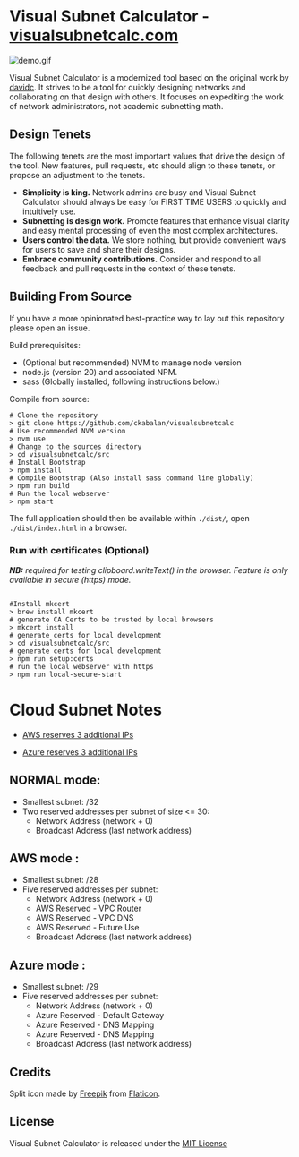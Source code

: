 # Visual Subnet Calculator - [visualsubnetcalc.com](https://visualsubnetcalc.com)

![demo.gif](src%2Fdemo.gif)

Visual Subnet Calculator is a modernized tool based on the original work by [davidc](https://github.com/davidc/subnets).
It strives to be a tool for quickly designing networks and collaborating on that design with others. It focuses on
expediting the work of network administrators, not academic subnetting math.

## Design Tenets

The following tenets are the most important values that drive the design of the tool. New features, pull requests, etc
should align to these tenets, or propose an adjustment to the tenets.

- **Simplicity is king.** Network admins are busy and Visual Subnet Calculator should always be easy for FIRST TIME USERS to
  quickly and intuitively use.
- **Subnetting is design work.** Promote features that enhance visual clarity and easy mental processing of even the most
  complex architectures.
- **Users control the data.** We store nothing, but provide convenient ways for users to save and share their designs.
- **Embrace community contributions.** Consider and respond to all feedback and pull requests in the context of these
  tenets.

## Building From Source

If you have a more opinionated best-practice way to lay out this repository please open an issue.

Build prerequisites:
- (Optional but recommended) NVM to manage node version
- node.js (version 20) and associated NPM.
- sass (Globally installed, following instructions below.)

Compile from source:

```shell
# Clone the repository
> git clone https://github.com/ckabalan/visualsubnetcalc
# Use recommended NVM version
> nvm use
# Change to the sources directory
> cd visualsubnetcalc/src
# Install Bootstrap
> npm install
# Compile Bootstrap (Also install sass command line globally)
> npm run build
# Run the local webserver
> npm start
```



The full application should then be available within `./dist/`, open `./dist/index.html` in a browser.

### Run with certificates (Optional)

***NB:*** *required for testing clipboard.writeText() in the browser. Feature is only available in secure (https) mode.*

```shell

#Install mkcert
> brew install mkcert
# generate CA Certs to be trusted by local browsers
> mkcert install
# generate certs for local development
> cd visualsubnetcalc/src
# generate certs for local development
> npm run setup:certs
# run the local webserver with https
> npm run local-secure-start
````

# Cloud Subnet Notes

- [AWS reserves 3 additional IPs](https://docs.aws.amazon.com/vpc/latest/userguide/subnet-sizing.html)

- [Azure reserves 3 additional IPs](https://learn.microsoft.com/en-us/azure/virtual-network/virtual-networks-faq#are-there-any-restrictions-on-using-ip-addresses-within-these-subnets)


## NORMAL mode:
   - Smallest subnet: /32
   - Two reserved addresses per subnet of size <= 30:
     - Network Address (network + 0)
     - Broadcast Address (last network address)
##  AWS mode :
   - Smallest subnet: /28
   - Five reserved addresses per subnet:
     - Network Address (network + 0)
     - AWS Reserved - VPC Router
     - AWS Reserved - VPC DNS
     - AWS Reserved - Future Use
     - Broadcast Address (last network address)
## Azure mode :
   - Smallest subnet: /29
   - Five reserved addresses per subnet:
     - Network Address (network + 0)
     - Azure Reserved - Default Gateway
     - Azure Reserved - DNS Mapping
     - Azure Reserved - DNS Mapping
     - Broadcast Address (last network address)



## Credits

Split icon made by [Freepik](https://www.flaticon.com/authors/freepik) from [Flaticon](https://www.flaticon.com/).

## License

Visual Subnet Calculator is released under the [MIT License](https://opensource.org/licenses/MIT)
